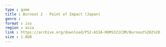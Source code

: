 ```yaml
---
type : game
title : Burnout 2 - Point of Impact (Japan)
genre : 
format : iso
region : asia
link : https://archive.org/download/PS2-ASIA-ROMS321COM/Burnout%202%20-%20Point%20of%20Impact%20%28Japan%29.7z
size : 1.8GB
---
```

